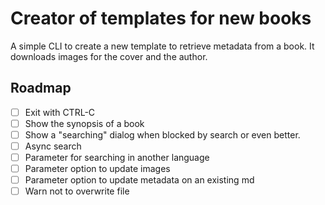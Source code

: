 # Creator of templates for new books

A simple CLI to create a new template to retrieve metadata from a book. It downloads images for the cover and the author.

## Roadmap

* [ ] Exit with CTRL-C
* [ ] Show the synopsis of a book
* [ ] Show a "searching" dialog when blocked by search or even better.
* [ ] Async search
* [ ] Parameter for searching in another language
* [ ] Parameter option to update images
* [ ] Parameter option to update metadata on an existing md
* [ ] Warn not to overwrite file
